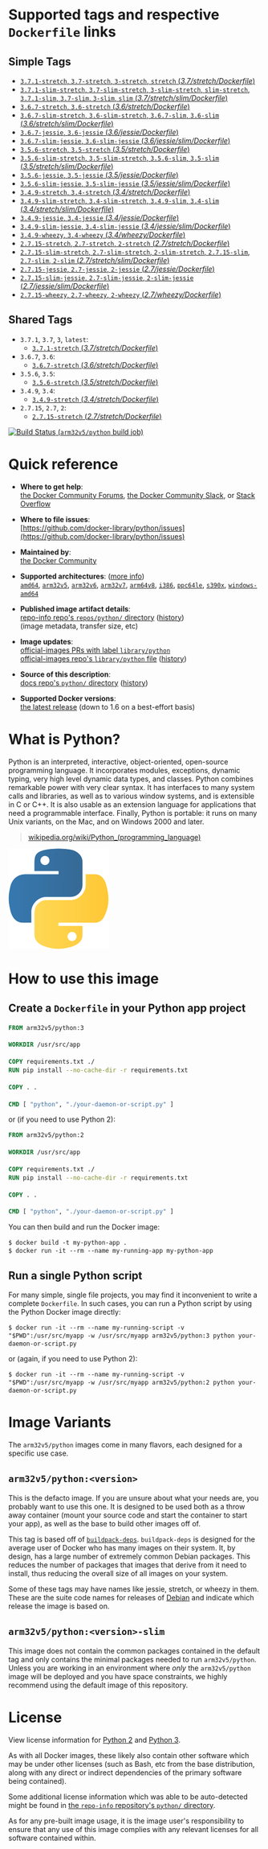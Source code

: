 <!--

********************************************************************************

WARNING:

    DO NOT EDIT "python/README.md"

    IT IS AUTO-GENERATED

    (from the other files in "python/" combined with a set of templates)

********************************************************************************

-->

# Supported tags and respective `Dockerfile` links

## Simple Tags

-	[`3.7.1-stretch`, `3.7-stretch`, `3-stretch`, `stretch` (*3.7/stretch/Dockerfile*)](https://github.com/docker-library/python/blob/4437475f468147e441561c3906806ef2cceea409/3.7/stretch/Dockerfile)
-	[`3.7.1-slim-stretch`, `3.7-slim-stretch`, `3-slim-stretch`, `slim-stretch`, `3.7.1-slim`, `3.7-slim`, `3-slim`, `slim` (*3.7/stretch/slim/Dockerfile*)](https://github.com/docker-library/python/blob/4437475f468147e441561c3906806ef2cceea409/3.7/stretch/slim/Dockerfile)
-	[`3.6.7-stretch`, `3.6-stretch` (*3.6/stretch/Dockerfile*)](https://github.com/docker-library/python/blob/bf1acb4f1caad419ff290d700044240b4e8cb0df/3.6/stretch/Dockerfile)
-	[`3.6.7-slim-stretch`, `3.6-slim-stretch`, `3.6.7-slim`, `3.6-slim` (*3.6/stretch/slim/Dockerfile*)](https://github.com/docker-library/python/blob/bf1acb4f1caad419ff290d700044240b4e8cb0df/3.6/stretch/slim/Dockerfile)
-	[`3.6.7-jessie`, `3.6-jessie` (*3.6/jessie/Dockerfile*)](https://github.com/docker-library/python/blob/bf1acb4f1caad419ff290d700044240b4e8cb0df/3.6/jessie/Dockerfile)
-	[`3.6.7-slim-jessie`, `3.6-slim-jessie` (*3.6/jessie/slim/Dockerfile*)](https://github.com/docker-library/python/blob/bf1acb4f1caad419ff290d700044240b4e8cb0df/3.6/jessie/slim/Dockerfile)
-	[`3.5.6-stretch`, `3.5-stretch` (*3.5/stretch/Dockerfile*)](https://github.com/docker-library/python/blob/005dda958e7fdf517214d950c0ef8eb0201ab3a1/3.5/stretch/Dockerfile)
-	[`3.5.6-slim-stretch`, `3.5-slim-stretch`, `3.5.6-slim`, `3.5-slim` (*3.5/stretch/slim/Dockerfile*)](https://github.com/docker-library/python/blob/005dda958e7fdf517214d950c0ef8eb0201ab3a1/3.5/stretch/slim/Dockerfile)
-	[`3.5.6-jessie`, `3.5-jessie` (*3.5/jessie/Dockerfile*)](https://github.com/docker-library/python/blob/005dda958e7fdf517214d950c0ef8eb0201ab3a1/3.5/jessie/Dockerfile)
-	[`3.5.6-slim-jessie`, `3.5-slim-jessie` (*3.5/jessie/slim/Dockerfile*)](https://github.com/docker-library/python/blob/005dda958e7fdf517214d950c0ef8eb0201ab3a1/3.5/jessie/slim/Dockerfile)
-	[`3.4.9-stretch`, `3.4-stretch` (*3.4/stretch/Dockerfile*)](https://github.com/docker-library/python/blob/b45793d90a50e2263b28ab9161d313706949b3d7/3.4/stretch/Dockerfile)
-	[`3.4.9-slim-stretch`, `3.4-slim-stretch`, `3.4.9-slim`, `3.4-slim` (*3.4/stretch/slim/Dockerfile*)](https://github.com/docker-library/python/blob/b45793d90a50e2263b28ab9161d313706949b3d7/3.4/stretch/slim/Dockerfile)
-	[`3.4.9-jessie`, `3.4-jessie` (*3.4/jessie/Dockerfile*)](https://github.com/docker-library/python/blob/b45793d90a50e2263b28ab9161d313706949b3d7/3.4/jessie/Dockerfile)
-	[`3.4.9-slim-jessie`, `3.4-slim-jessie` (*3.4/jessie/slim/Dockerfile*)](https://github.com/docker-library/python/blob/b45793d90a50e2263b28ab9161d313706949b3d7/3.4/jessie/slim/Dockerfile)
-	[`3.4.9-wheezy`, `3.4-wheezy` (*3.4/wheezy/Dockerfile*)](https://github.com/docker-library/python/blob/b45793d90a50e2263b28ab9161d313706949b3d7/3.4/wheezy/Dockerfile)
-	[`2.7.15-stretch`, `2.7-stretch`, `2-stretch` (*2.7/stretch/Dockerfile*)](https://github.com/docker-library/python/blob/ac49e0bb09aafe4100fe5662636c24fce7206008/2.7/stretch/Dockerfile)
-	[`2.7.15-slim-stretch`, `2.7-slim-stretch`, `2-slim-stretch`, `2.7.15-slim`, `2.7-slim`, `2-slim` (*2.7/stretch/slim/Dockerfile*)](https://github.com/docker-library/python/blob/ac49e0bb09aafe4100fe5662636c24fce7206008/2.7/stretch/slim/Dockerfile)
-	[`2.7.15-jessie`, `2.7-jessie`, `2-jessie` (*2.7/jessie/Dockerfile*)](https://github.com/docker-library/python/blob/ac49e0bb09aafe4100fe5662636c24fce7206008/2.7/jessie/Dockerfile)
-	[`2.7.15-slim-jessie`, `2.7-slim-jessie`, `2-slim-jessie` (*2.7/jessie/slim/Dockerfile*)](https://github.com/docker-library/python/blob/ac49e0bb09aafe4100fe5662636c24fce7206008/2.7/jessie/slim/Dockerfile)
-	[`2.7.15-wheezy`, `2.7-wheezy`, `2-wheezy` (*2.7/wheezy/Dockerfile*)](https://github.com/docker-library/python/blob/ac49e0bb09aafe4100fe5662636c24fce7206008/2.7/wheezy/Dockerfile)

## Shared Tags

-	`3.7.1`, `3.7`, `3`, `latest`:
	-	[`3.7.1-stretch` (*3.7/stretch/Dockerfile*)](https://github.com/docker-library/python/blob/4437475f468147e441561c3906806ef2cceea409/3.7/stretch/Dockerfile)
-	`3.6.7`, `3.6`:
	-	[`3.6.7-stretch` (*3.6/stretch/Dockerfile*)](https://github.com/docker-library/python/blob/bf1acb4f1caad419ff290d700044240b4e8cb0df/3.6/stretch/Dockerfile)
-	`3.5.6`, `3.5`:
	-	[`3.5.6-stretch` (*3.5/stretch/Dockerfile*)](https://github.com/docker-library/python/blob/005dda958e7fdf517214d950c0ef8eb0201ab3a1/3.5/stretch/Dockerfile)
-	`3.4.9`, `3.4`:
	-	[`3.4.9-stretch` (*3.4/stretch/Dockerfile*)](https://github.com/docker-library/python/blob/b45793d90a50e2263b28ab9161d313706949b3d7/3.4/stretch/Dockerfile)
-	`2.7.15`, `2.7`, `2`:
	-	[`2.7.15-stretch` (*2.7/stretch/Dockerfile*)](https://github.com/docker-library/python/blob/ac49e0bb09aafe4100fe5662636c24fce7206008/2.7/stretch/Dockerfile)

[![Build Status](https://doi-janky.infosiftr.net/job/multiarch/job/arm32v5/job/python/badge/icon) (`arm32v5/python` build job)](https://doi-janky.infosiftr.net/job/multiarch/job/arm32v5/job/python/)

# Quick reference

-	**Where to get help**:  
	[the Docker Community Forums](https://forums.docker.com/), [the Docker Community Slack](https://blog.docker.com/2016/11/introducing-docker-community-directory-docker-community-slack/), or [Stack Overflow](https://stackoverflow.com/search?tab=newest&q=docker)

-	**Where to file issues**:  
	[https://github.com/docker-library/python/issues](https://github.com/docker-library/python/issues)

-	**Maintained by**:  
	[the Docker Community](https://github.com/docker-library/python)

-	**Supported architectures**: ([more info](https://github.com/docker-library/official-images#architectures-other-than-amd64))  
	[`amd64`](https://hub.docker.com/r/amd64/python/), [`arm32v5`](https://hub.docker.com/r/arm32v5/python/), [`arm32v6`](https://hub.docker.com/r/arm32v6/python/), [`arm32v7`](https://hub.docker.com/r/arm32v7/python/), [`arm64v8`](https://hub.docker.com/r/arm64v8/python/), [`i386`](https://hub.docker.com/r/i386/python/), [`ppc64le`](https://hub.docker.com/r/ppc64le/python/), [`s390x`](https://hub.docker.com/r/s390x/python/), [`windows-amd64`](https://hub.docker.com/r/winamd64/python/)

-	**Published image artifact details**:  
	[repo-info repo's `repos/python/` directory](https://github.com/docker-library/repo-info/blob/master/repos/python) ([history](https://github.com/docker-library/repo-info/commits/master/repos/python))  
	(image metadata, transfer size, etc)

-	**Image updates**:  
	[official-images PRs with label `library/python`](https://github.com/docker-library/official-images/pulls?q=label%3Alibrary%2Fpython)  
	[official-images repo's `library/python` file](https://github.com/docker-library/official-images/blob/master/library/python) ([history](https://github.com/docker-library/official-images/commits/master/library/python))

-	**Source of this description**:  
	[docs repo's `python/` directory](https://github.com/docker-library/docs/tree/master/python) ([history](https://github.com/docker-library/docs/commits/master/python))

-	**Supported Docker versions**:  
	[the latest release](https://github.com/docker/docker-ce/releases/latest) (down to 1.6 on a best-effort basis)

# What is Python?

Python is an interpreted, interactive, object-oriented, open-source programming language. It incorporates modules, exceptions, dynamic typing, very high level dynamic data types, and classes. Python combines remarkable power with very clear syntax. It has interfaces to many system calls and libraries, as well as to various window systems, and is extensible in C or C++. It is also usable as an extension language for applications that need a programmable interface. Finally, Python is portable: it runs on many Unix variants, on the Mac, and on Windows 2000 and later.

> [wikipedia.org/wiki/Python_(programming_language)](https://en.wikipedia.org/wiki/Python_%28programming_language%29)

![logo](https://raw.githubusercontent.com/docker-library/docs/01c12653951b2fe592c1f93a13b4e289ada0e3a1/python/logo.png)

# How to use this image

## Create a `Dockerfile` in your Python app project

```dockerfile
FROM arm32v5/python:3

WORKDIR /usr/src/app

COPY requirements.txt ./
RUN pip install --no-cache-dir -r requirements.txt

COPY . .

CMD [ "python", "./your-daemon-or-script.py" ]
```

or (if you need to use Python 2):

```dockerfile
FROM arm32v5/python:2

WORKDIR /usr/src/app

COPY requirements.txt ./
RUN pip install --no-cache-dir -r requirements.txt

COPY . .

CMD [ "python", "./your-daemon-or-script.py" ]
```

You can then build and run the Docker image:

```console
$ docker build -t my-python-app .
$ docker run -it --rm --name my-running-app my-python-app
```

## Run a single Python script

For many simple, single file projects, you may find it inconvenient to write a complete `Dockerfile`. In such cases, you can run a Python script by using the Python Docker image directly:

```console
$ docker run -it --rm --name my-running-script -v "$PWD":/usr/src/myapp -w /usr/src/myapp arm32v5/python:3 python your-daemon-or-script.py
```

or (again, if you need to use Python 2):

```console
$ docker run -it --rm --name my-running-script -v "$PWD":/usr/src/myapp -w /usr/src/myapp arm32v5/python:2 python your-daemon-or-script.py
```

# Image Variants

The `arm32v5/python` images come in many flavors, each designed for a specific use case.

## `arm32v5/python:<version>`

This is the defacto image. If you are unsure about what your needs are, you probably want to use this one. It is designed to be used both as a throw away container (mount your source code and start the container to start your app), as well as the base to build other images off of.

This tag is based off of [`buildpack-deps`](https://hub.docker.com/_/buildpack-deps/). `buildpack-deps` is designed for the average user of Docker who has many images on their system. It, by design, has a large number of extremely common Debian packages. This reduces the number of packages that images that derive from it need to install, thus reducing the overall size of all images on your system.

Some of these tags may have names like jessie, stretch, or wheezy in them. These are the suite code names for releases of [Debian](https://wiki.debian.org/DebianReleases) and indicate which release the image is based on.

## `arm32v5/python:<version>-slim`

This image does not contain the common packages contained in the default tag and only contains the minimal packages needed to run `arm32v5/python`. Unless you are working in an environment where *only* the `arm32v5/python` image will be deployed and you have space constraints, we highly recommend using the default image of this repository.

# License

View license information for [Python 2](https://docs.python.org/2/license.html) and [Python 3](https://docs.python.org/3/license.html).

As with all Docker images, these likely also contain other software which may be under other licenses (such as Bash, etc from the base distribution, along with any direct or indirect dependencies of the primary software being contained).

Some additional license information which was able to be auto-detected might be found in [the `repo-info` repository's `python/` directory](https://github.com/docker-library/repo-info/tree/master/repos/python).

As for any pre-built image usage, it is the image user's responsibility to ensure that any use of this image complies with any relevant licenses for all software contained within.
